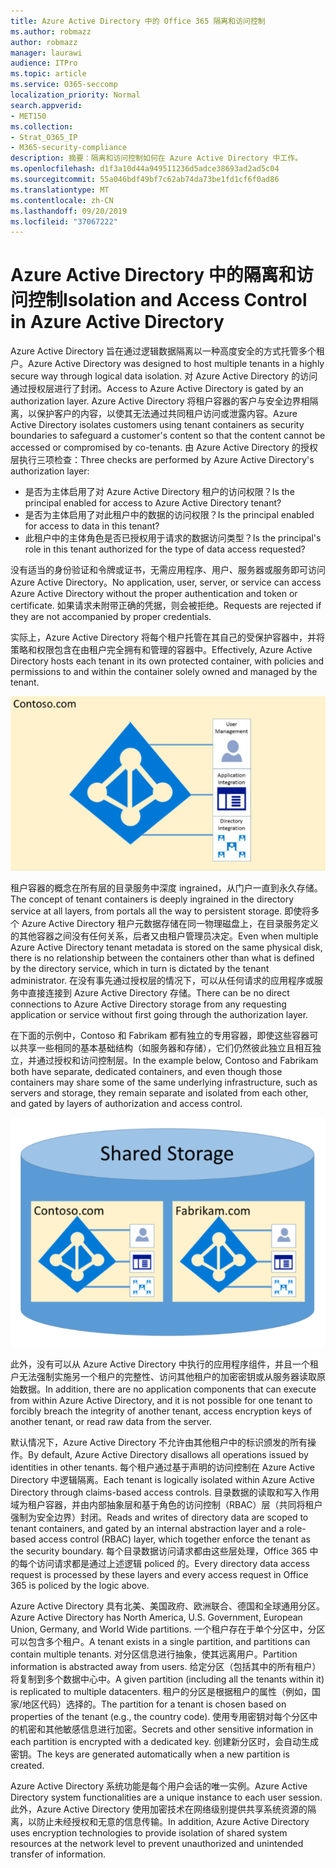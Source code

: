 ```yaml
---
title: Azure Active Directory 中的 Office 365 隔离和访问控制
ms.author: robmazz
author: robmazz
manager: laurawi
audience: ITPro
ms.topic: article
ms.service: O365-seccomp
localization_priority: Normal
search.appverid:
- MET150
ms.collection:
- Strat_O365_IP
- M365-security-compliance
description: 摘要：隔离和访问控制如何在 Azure Active Directory 中工作。
ms.openlocfilehash: d1f3a10d44a949511236d5adce38693ad2ad5c04
ms.sourcegitcommit: 55a046bdf49bf7c62ab74da73be1fd1cf6f0ad86
ms.translationtype: MT
ms.contentlocale: zh-CN
ms.lasthandoff: 09/20/2019
ms.locfileid: "37067222"
---
```

# <a name="isolation-and-access-control-in-azure-active-directory"></a><span data-ttu-id="7881f-103">Azure Active Directory 中的隔离和访问控制</span><span class="sxs-lookup"><span data-stu-id="7881f-103">Isolation and Access Control in Azure Active Directory</span></span>

<span data-ttu-id="7881f-104">Azure Active Directory 旨在通过逻辑数据隔离以一种高度安全的方式托管多个租户。</span><span class="sxs-lookup"><span data-stu-id="7881f-104">Azure Active Directory was designed to host multiple tenants in a highly secure way through logical data isolation.</span></span> <span data-ttu-id="7881f-105">对 Azure Active Directory 的访问通过授权层进行了封闭。</span><span class="sxs-lookup"><span data-stu-id="7881f-105">Access to Azure Active Directory is gated by an authorization layer.</span></span> <span data-ttu-id="7881f-106">Azure Active Directory 将租户容器的客户与安全边界相隔离，以保护客户的内容，以使其无法通过共同租户访问或泄露内容。</span><span class="sxs-lookup"><span data-stu-id="7881f-106">Azure Active Directory isolates customers using tenant containers as security boundaries to safeguard a customer's content so that the content cannot be accessed or compromised by co-tenants.</span></span> <span data-ttu-id="7881f-107">由 Azure Active Directory 的授权层执行三项检查：</span><span class="sxs-lookup"><span data-stu-id="7881f-107">Three checks are performed by Azure Active Directory's authorization layer:</span></span>
- <span data-ttu-id="7881f-108">是否为主体启用了对 Azure Active Directory 租户的访问权限？</span><span class="sxs-lookup"><span data-stu-id="7881f-108">Is the principal enabled for access to Azure Active Directory tenant?</span></span>
- <span data-ttu-id="7881f-109">是否为主体启用了对此租户中的数据的访问权限？</span><span class="sxs-lookup"><span data-stu-id="7881f-109">Is the principal enabled for access to data in this tenant?</span></span>
- <span data-ttu-id="7881f-110">此租户中的主体角色是否已授权用于请求的数据访问类型？</span><span class="sxs-lookup"><span data-stu-id="7881f-110">Is the principal's role in this tenant authorized for the type of data access requested?</span></span>

<span data-ttu-id="7881f-111">没有适当的身份验证和令牌或证书，无需应用程序、用户、服务器或服务即可访问 Azure Active Directory。</span><span class="sxs-lookup"><span data-stu-id="7881f-111">No application, user, server, or service can access Azure Active Directory without the proper authentication and token or certificate.</span></span> <span data-ttu-id="7881f-112">如果请求未附带正确的凭据，则会被拒绝。</span><span class="sxs-lookup"><span data-stu-id="7881f-112">Requests are rejected if they are not accompanied by proper credentials.</span></span>

<span data-ttu-id="7881f-113">实际上，Azure Active Directory 将每个租户托管在其自己的受保护容器中，并将策略和权限包含在由租户完全拥有和管理的容器中。</span><span class="sxs-lookup"><span data-stu-id="7881f-113">Effectively, Azure Active Directory hosts each tenant in its own protected container, with policies and permissions to and within the container solely owned and managed by the tenant.</span></span>
 
![Azure 容器](media/office-365-isolation-azure-container.png)

<span data-ttu-id="7881f-115">租户容器的概念在所有层的目录服务中深度 ingrained，从门户一直到永久存储。</span><span class="sxs-lookup"><span data-stu-id="7881f-115">The concept of tenant containers is deeply ingrained in the directory service at all layers, from portals all the way to persistent storage.</span></span> <span data-ttu-id="7881f-116">即使将多个 Azure Active Directory 租户元数据存储在同一物理磁盘上，在目录服务定义的其他容器之间没有任何关系，后者又由租户管理员决定。</span><span class="sxs-lookup"><span data-stu-id="7881f-116">Even when multiple Azure Active Directory tenant metadata is stored on the same physical disk, there is no relationship between the containers other than what is defined by the directory service, which in turn is dictated by the tenant administrator.</span></span> <span data-ttu-id="7881f-117">在没有事先通过授权层的情况下，可以从任何请求的应用程序或服务中直接连接到 Azure Active Directory 存储。</span><span class="sxs-lookup"><span data-stu-id="7881f-117">There can be no direct connections to Azure Active Directory storage from any requesting application or service without first going through the authorization layer.</span></span>

<span data-ttu-id="7881f-118">在下面的示例中，Contoso 和 Fabrikam 都有独立的专用容器，即使这些容器可以共享一些相同的基本基础结构（如服务器和存储），它们仍然彼此独立且相互独立，并通过授权和访问控制层。</span><span class="sxs-lookup"><span data-stu-id="7881f-118">In the example below, Contoso and Fabrikam both have separate, dedicated containers, and even though those containers may share some of the same underlying infrastructure, such as servers and storage, they remain separate and isolated from each other, and gated by layers of authorization and access control.</span></span>
 
![Azure 专用容器](media/office-365-isolation-azure-dedicated-containers.png)

<span data-ttu-id="7881f-120">此外，没有可以从 Azure Active Directory 中执行的应用程序组件，并且一个租户无法强制实施另一个租户的完整性、访问其他租户的加密密钥或从服务器读取原始数据。</span><span class="sxs-lookup"><span data-stu-id="7881f-120">In addition, there are no application components that can execute from within Azure Active Directory, and it is not possible for one tenant to forcibly breach the integrity of another tenant, access encryption keys of another tenant, or read raw data from the server.</span></span>

<span data-ttu-id="7881f-121">默认情况下，Azure Active Directory 不允许由其他租户中的标识颁发的所有操作。</span><span class="sxs-lookup"><span data-stu-id="7881f-121">By default, Azure Active Directory disallows all operations issued by identities in other tenants.</span></span> <span data-ttu-id="7881f-122">每个租户通过基于声明的访问控制在 Azure Active Directory 中逻辑隔离。</span><span class="sxs-lookup"><span data-stu-id="7881f-122">Each tenant is logically isolated within Azure Active Directory through claims-based access controls.</span></span> <span data-ttu-id="7881f-123">目录数据的读取和写入作用域为租户容器，并由内部抽象层和基于角色的访问控制（RBAC）层（共同将租户强制为安全边界）封闭。</span><span class="sxs-lookup"><span data-stu-id="7881f-123">Reads and writes of directory data are scoped to tenant containers, and gated by an internal abstraction layer and a role-based access control (RBAC) layer, which together enforce the tenant as the security boundary.</span></span> <span data-ttu-id="7881f-124">每个目录数据访问请求都由这些层处理，Office 365 中的每个访问请求都是通过上述逻辑 policed 的。</span><span class="sxs-lookup"><span data-stu-id="7881f-124">Every directory data access request is processed by these layers and every access request in Office 365 is policed by the logic above.</span></span>

<span data-ttu-id="7881f-125">Azure Active Directory 具有北美、美国政府、欧洲联合、德国和全球通用分区。</span><span class="sxs-lookup"><span data-stu-id="7881f-125">Azure Active Directory has North America, U.S. Government, European Union, Germany, and World Wide partitions.</span></span> <span data-ttu-id="7881f-126">一个租户存在于单个分区中，分区可以包含多个租户。</span><span class="sxs-lookup"><span data-stu-id="7881f-126">A tenant exists in a single partition, and partitions can contain multiple tenants.</span></span> <span data-ttu-id="7881f-127">对分区信息进行抽象，使其远离用户。</span><span class="sxs-lookup"><span data-stu-id="7881f-127">Partition information is abstracted away from users.</span></span> <span data-ttu-id="7881f-128">给定分区（包括其中的所有租户）将复制到多个数据中心中。</span><span class="sxs-lookup"><span data-stu-id="7881f-128">A given partition (including all the tenants within it) is replicated to multiple datacenters.</span></span> <span data-ttu-id="7881f-129">租户的分区是根据租户的属性（例如，国家/地区代码）选择的。</span><span class="sxs-lookup"><span data-stu-id="7881f-129">The partition for a tenant is chosen based on properties of the tenant (e.g., the country code).</span></span> <span data-ttu-id="7881f-130">使用专用密钥对每个分区中的机密和其他敏感信息进行加密。</span><span class="sxs-lookup"><span data-stu-id="7881f-130">Secrets and other sensitive information in each partition is encrypted with a dedicated key.</span></span> <span data-ttu-id="7881f-131">创建新分区时，会自动生成密钥。</span><span class="sxs-lookup"><span data-stu-id="7881f-131">The keys are generated automatically when a new partition is created.</span></span>

<span data-ttu-id="7881f-132">Azure Active Directory 系统功能是每个用户会话的唯一实例。</span><span class="sxs-lookup"><span data-stu-id="7881f-132">Azure Active Directory system functionalities are a unique instance to each user session.</span></span> <span data-ttu-id="7881f-133">此外，Azure Active Directory 使用加密技术在网络级别提供共享系统资源的隔离，以防止未经授权和无意的信息传输。</span><span class="sxs-lookup"><span data-stu-id="7881f-133">In addition, Azure Active Directory uses encryption technologies to provide isolation of shared system resources at the network level to prevent unauthorized and unintended transfer of information.</span></span>
